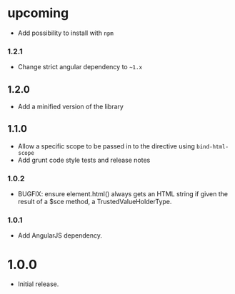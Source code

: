 # upcoming

* Add possibility to install with `npm`

### 1.2.1

* Change strict angular dependency to `~1.x`

## 1.2.0

* Add a minified version of the library

## 1.1.0

* Allow a specific scope to be passed in to the directive using `bind-html-scope`
* Add grunt code style tests and release notes

### 1.0.2

* BUGFIX: ensure element.html() always gets an HTML string if given the result of a $sce method, a TrustedValueHolderType.

### 1.0.1

* Add AngularJS dependency.

# 1.0.0

* Initial release.
